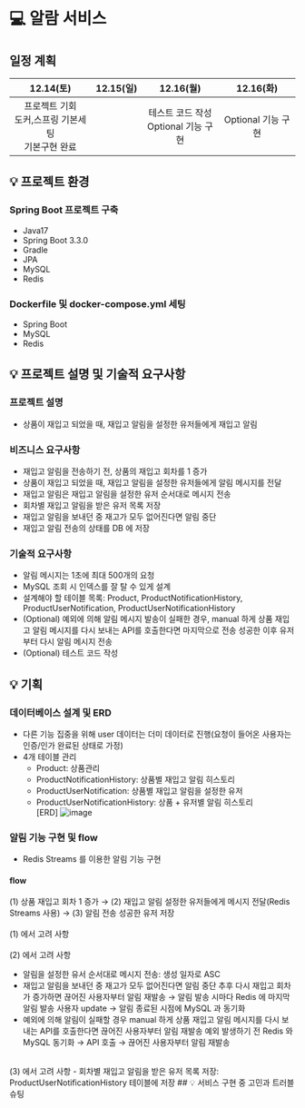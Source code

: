 # 💻 알람 서비스
## 일정 계획
|12.14(토)|12.15(일)|12.16(월)|12.16(화)|
|:---:|:---:|:---:|:---:|
|프로젝트 기회<br>도커,스프링 기본세팅<br>기본구현 완료| |테스트 코드 작성<br>Optional 기능 구현|Optional 기능 구현|

## 💡 프로젝트 환경
### Spring Boot 프로젝트 구축
  - Java17
  - Spring Boot 3.3.0
  - Gradle
  - JPA
  - MySQL
  - Redis
### Dockerfile 및 docker-compose.yml 세팅
  - Spring Boot
  - MySQL
  - Redis
## 💡 프로젝트 설명 및 기술적 요구사항
### 프로젝트 설명
  - 상품이 재입고 되었을 때, 재입고 알림을 설정한 유저들에게 재입고 알림
### 비즈니스 요구사항
  - 재입고 알림을 전송하기 전, 상품의 재입고 회차를 1 증가
  - 상품이 재입고 되었을 때, 재입고 알림을 설정한 유저들에게 알림 메시지를 전달
  - 재입고 알림은 재입고 알림을 설정한 유저 순서대로 메시지 전송
  - 회차별 재입고 알림을 받은 유저 목록 저장
  - 재입고 알림을 보내던 중 재고가 모두 없어진다면 알림 중단
  - 재입고 알림 전송의 상태를 DB 에 저장
### 기술적 요구사항
  - 알림 메시지는 1초에 최대 500개의 요청
  - MySQL 조회 시 인덱스를 잘 탈 수 있게 설계
  - 설계해야 할 테이블 목록: Product, ProductNotificationHistory, ProductUserNotification, ProductUserNotificationHistory
  - (Optional) 예외에 의해 알림 메시지 발송이 실패한 경우, manual 하게 상품 재입고 알림 메시지를 다시 보내는 API를 호출한다면 마지막으로 전송 성공한 이후 유저부터 다시 알림 메시지 전송
  - (Optional) 테스트 코드 작성
## 💡 기획
### 데이터베이스 설계 및 ERD
  - 다른 기능 집중을 위해 user 데이터는 더미 데이터로 진행(요청이 들어온 사용자는 인증/인가 완료된 상태로 가정)
  - 4개 테이블 관리
      - Product: 상품관리
      - ProductNotificationHistory: 상품별 재입고 알림 히스토리
      - ProductUserNotification: 상품별 재입고 알림을 설정한 유저
      - ProductUserNotificationHistory: 상품 + 유저별 알림 히스토리<br>
[ERD]
![image](https://github.com/user-attachments/assets/1e843b7f-e5a0-4d64-9777-67a2b5056ded)
### 알림 기능 구현 및 flow
  - Redis Streams 를 이용한 알림 기능 구현
#### flow
(1) 상품 재입고 회차 1 증가 &rarr; (2) 재입고 알림 설정한 유저들에게 메시지 전달(Redis Streams 사용) &rarr; (3) 알림 전송 성공한 유저 저장 <br>
<br>
(1) 에서 고려 사항<br>
<br>
(2) 에서 고려 사항<br>
  - 알림을 설정한 유서 순서대로 메시지 전송: 생성 일자로 ASC
  - 재입고 알림을 보내던 중 재고가 모두 없어진다면 알림 중단
    추후 다시 재입고 회차가 증가하면 끊어진 사용자부터 알림 재발송 &rarr; 알림 발송 시마다 Redis 에 마지막 알림 발송 사용자 update &rarr; 알림 종료된 시점에 MySQL 과 동기화<br>
  - 예외에 의해 알림이 실패할 경우 manual 하게 상품 재입고 알림 메시지를 다시 보내는 API를 호출한다면 끊어진 사용자부터 알림 재발송
    예외 발생하기 전 Redis 와 MySQL 동기화 &rarr; API 호출 &rarr; 끊어진 사용자부터 알림 재발송<br>
<br>
(3) 에서 고려 사항
  - 회차별 재입고 알림을 받은 유저 목록 저장: ProductUserNotificationHistory 테이블에 저장
## 💡 서비스 구현 중 고민과 트러블 슈팅
     
